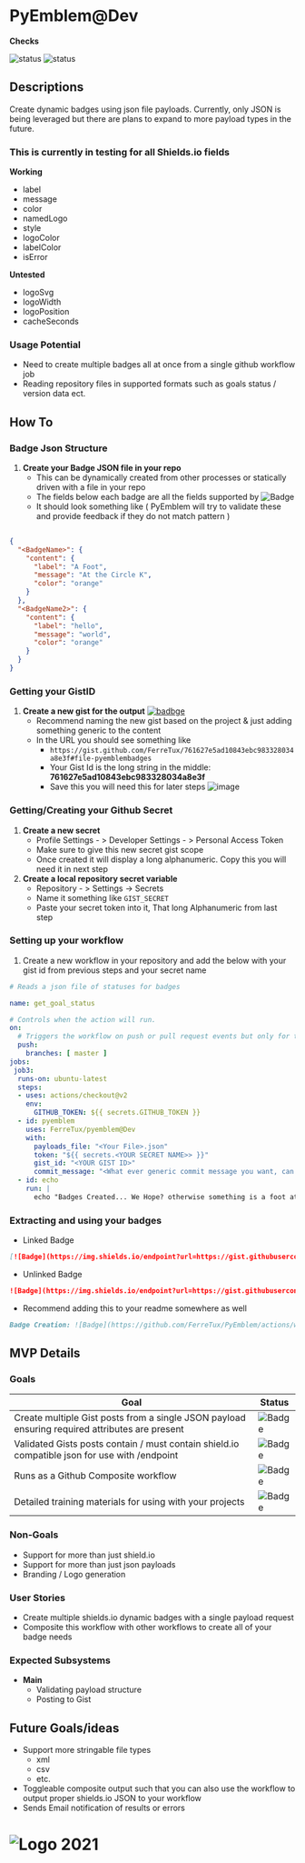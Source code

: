 # PyEmblem@Dev

**Checks**

![status](https://github.com/FerreTux/PyEmblem/actions/workflows/create_badges.yml/badge.svg)
![status](https://github.com/FerreTux/PyEmblem/actions/workflows/linting.yml/badge.svg)


## Descriptions
Create dynamic badges using json file payloads.
Currently, only JSON is being leveraged but there are plans to expand to more payload types in the future.

### This is currently in testing for all Shields.io fields
**Working**
- label
- message
- color
- namedLogo
- style
- logoColor
- labelColor
- isError

**Untested**

- logoSvg
- logoWidth
- logoPosition
- cacheSeconds

### Usage Potential
- Need to create multiple badges all at once from a single github workflow job
- Reading repository files in supported formats such as goals status / version data ect.

## How To
### Badge Json Structure
1. **Create your Badge JSON file in your repo**
    - This can be dynamically created from other processes or statically driven with a file in your repo
    - The fields below each badge are all the fields supported by ![Badge](https://img.shields.io/endpoint?url=https://gist.githubusercontent.com/FerreTux/761627e5ad10843ebc983328034a8e3f/raw/ShieldsBadge)
    - It should look something like ( PyEmblem will try to validate these and provide feedback if they do not match pattern )
```json
  
{
  "<BadgeName>": {
    "content": {
      "label": "A Foot",
      "message": "At the Circle K",
      "color": "orange"
    }
  },
  "<BadgeName2>": {
    "content": {
      "label": "hello",
      "message": "world",
      "color": "orange"
    }
  }
}
```

### Getting your GistID
1. **Create a new gist for the output** [![badbge](https://img.shields.io/endpoint?url=https://gist.githubusercontent.com/FerreTux/761627e5ad10843ebc983328034a8e3f/raw/GistBadge)](https://gist.github.com/)
    - Recommend naming the new gist based on the project & just adding something generic to the content
    - In the URL you should see something like
        - ```https://gist.github.com/FerreTux/761627e5ad10843ebc983328034a8e3f#file-pyemblembadges```
        - Your Gist Id is the long string in the middle: **761627e5ad10843ebc983328034a8e3f**
        - Save this you will need this for later steps ![image](https://i.imgur.com/0mFh5Kf.png)

### Getting/Creating your Github Secret
1. **Create a new secret**
    - Profile Settings - > Developer Settings - > Personal Access Token
    - Make sure to give this new secret gist scope
    - Once created it will display a long alphanumeric.  Copy this you will need it in next step
2. **Create a local repository secret variable**
    - Repository - > Settings -> Secrets
    - Name it something like ``` GIST_SECRET ```
    - Paste your secret token into it,  That long Alphanumeric from last step

### Setting up your workflow
1. Create a new workflow in your repository and add the below with your gist id from previous steps and your secret name
```yaml
# Reads a json file of statuses for badges

name: get_goal_status

# Controls when the action will run. 
on:
  # Triggers the workflow on push or pull request events but only for the master branch
  push:
    branches: [ master ]
jobs:
 job3:
  runs-on: ubuntu-latest
  steps:
  - uses: actions/checkout@v2
    env:
      GITHUB_TOKEN: ${{ secrets.GITHUB_TOKEN }}
  - id: pyemblem
    uses: FerreTux/pyemblem@Dev
    with:
      payloads_file: "<Your File>.json"
      token: "${{ secrets.<YOUR SECRET NAME>> }}"
      gist_id: "<YOUR GIST ID>"
      commit_message: "<What ever generic commit message you want, can be nonsense>"
  - id: echo
    run: |
      echo "Badges Created... We Hope? otherwise something is a foot at the Circle K"
```


### Extracting and using your badges
- Linked Badge
```md
[![Badge](https://img.shields.io/endpoint?url=https://gist.githubusercontent.com/<UserName>/<GistID>/raw/<BadgeName>)](httpe://place.tolink.to)
```
- Unlinked Badge
```md
![Badge](https://img.shields.io/endpoint?url=https://gist.githubusercontent.com/<UserName>/<GistID>/raw/<BadgeName>)
```

- Recommend adding this to your readme somewhere as well
```md
Badge Creation: ![Badge](https://github.com/FerreTux/PyEmblem/actions/workflows/your_workflow.yaml/badge.svg)
```


## MVP Details

### Goals

| Goal | Status |
| - | - |
| Create multiple Gist posts from a single JSON payload ensuring required attributes are present | ![Badge](https://img.shields.io/endpoint?url=https://gist.githubusercontent.com/FerreTux/761627e5ad10843ebc983328034a8e3f/raw/GoalBadge1) |
| Validated Gists posts contain / must contain shield.io compatible json for use with /endpoint | ![Badge](https://img.shields.io/endpoint?url=https://gist.githubusercontent.com/FerreTux/761627e5ad10843ebc983328034a8e3f/raw/GoalBadge2) |
| Runs as a Github Composite workflow | ![Badge](https://img.shields.io/endpoint?url=https://gist.githubusercontent.com/FerreTux/761627e5ad10843ebc983328034a8e3f/raw/GoalBadge3) |
| Detailed training materials for using with your projects | ![Badge](https://img.shields.io/endpoint?url=https://gist.githubusercontent.com/FerreTux/761627e5ad10843ebc983328034a8e3f/raw/GoalBadge4) |

### Non-Goals
- Support for more than just shield.io
- Support for more than just json payloads
- Branding / Logo generation

### User Stories
- Create multiple shields.io dynamic badges with a single payload request
- Composite this workflow with other workflows to create all of your badge needs

### Expected Subsystems
- **Main**
  - Validating payload structure
  - Posting to Gist

## Future Goals/ideas
- Support more stringable file types
  - xml
  - csv
  - etc.
- Toggleable composite output such that you can also use the workflow to output proper shields.io JSON to your workflow
- Sends Email notification of results or errors

# ![Logo](https://gist.githubusercontent.com/FerreTux/274811b33b707c6f2161950de55928c6/raw/7076a6ce806ea42fd5702fe98a001a5d5a5b5728/ferretux_logo.svg) 2021